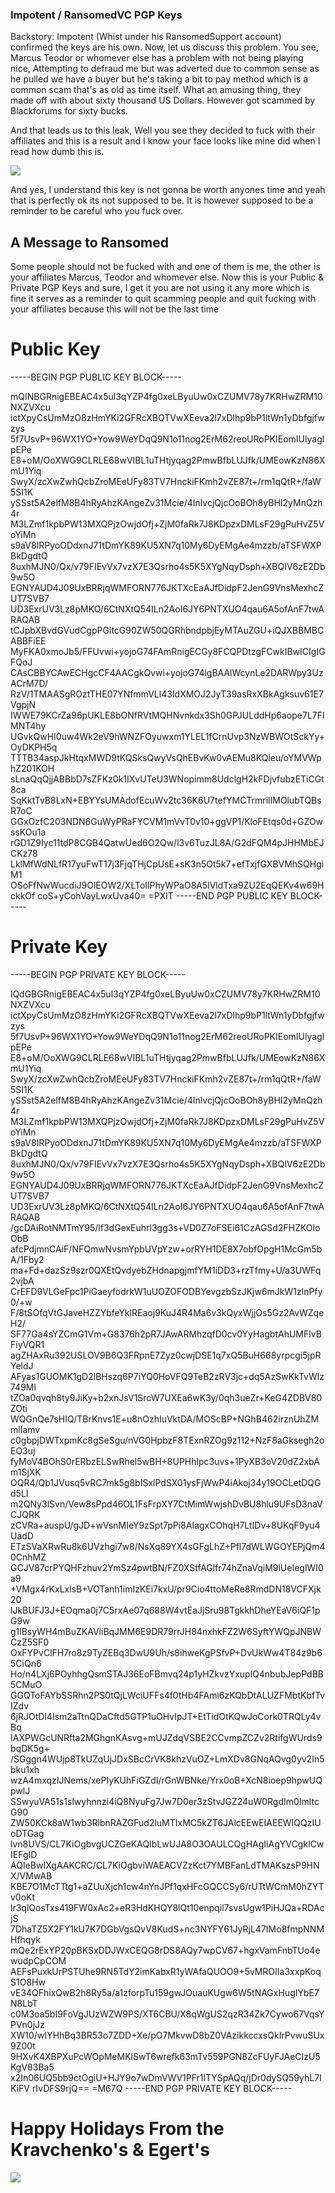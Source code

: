 ### Impotent / RansomedVC PGP Keys

Backstory: Impotent (Whist under his RansomedSupport account) confirmed the keys are his own. Now, let us discuss  this problem. You see, Marcus Teodor or whomever else has a problem with not being playing nice, Attempting to defraud me but was adverted due to common sense as he pulled we have a buyer but he's taking a bit to pay method which is a common scam that's as old as time itself. What an amusing thing, they made off with about sixty thousand US Dollars. However got scammed by Blackforums for sixty bucks. 

And that leads us to this leak, Well you see they decided to fuck with their affiliates and this is a result and I know your face looks like mine did when I read how dumb this is. 

![](https://media1.tenor.com/images/0a1acd3b9dfc037bacf6df26f5603dbf/tenor.gif)

And yes, I understand this key is not gonna be worth anyones time and yeah that is perfectly ok its not supposed to be. It is however supposed to be a reminder to be careful who you fuck over.

## A Message to Ransomed

Some people should not be fucked  with and one of them is me, the other is your affiliates Marcus, Teodor and whomever else. Now this is your Public & Private PGP Keys and sure, I get it you are not using it any more which is fine it serves as a reminder to quit scamming people and quit fucking with your affiliates because this will not be the last time

# Public Key
-----BEGIN PGP PUBLIC KEY BLOCK-----

mQINBGRnigEBEAC4x5ul3qYZP4fg0xeLByuUw0xCZUMV78y7KRHwZRM10NXZVXcu
ictXpyCsUmMzO8zHmYKi2GFRcXBQTVwXEeva2l7xDlhp9bP1ltWn1yDbfgjfwzys
5f7UsvP+96WX1YO+Yow9WeYDqQ9N1o11nog2ErM62reoURoPKIEomIUlyaglpEPe
E8+oM/OoXWG9CLRLE68wVIBL1uTHtjyqag2PmwBfbLUJfk/UMEowKzN86XmU1Yiq
SwyX/zcXwZwhQcbZroMEeUFy83TV7HnckiFKmh2vZE87t+/rm1qQtR+/faW5SI1K
ySSst5A2elfM8B4hRyAhzKAngeZv31Mcie/4InlvcjQjcOoBOh8yBHI2yMnQzh4r
M3LZmf1kpbPW13MXQPjzOwjdOfj+ZjM0faRk7J8KDpzxDMLsF29gPuHvZ5VoYiMn
s9aV8IRPyoODdxnJ71tDmYK89KU5XN7q10My6DyEMgAe4mzzb/aTSFWXPBkDgdtQ
8uxhMJN0/Qx/v79FIEvVx7vzX7E3Qsrho4s5K5XYgNqyDsph+XBQIV6zE2Db9w5O
EGNYAUD4J09UxBRRjqWMFORN776JKTXcEaAJfDidpF2JenG9VnsMexhcZUT7SVB7
UD3ExrUV3Lz8pMKQ/6CtNXtQ54ILn2AoI6JY6PNTXUO4qau6A5ofAnF7twARAQAB
tCJpbXBvdGVudCgpPGltcG90ZW50QGRhbndpbjEyMTAuZGU+iQJXBBMBCABBFiEE
MyFKA0xmoJb5/FFUvwi+yojoG74FAmRnigECGy8FCQPDtzgFCwkIBwICIgIGFQoJ
CAsCBBYCAwECHgcCF4AACgkQvwi+yojoG74lgBAAlWcynLe2DARWpy3UzACrM7D/
RzV/1TMAASgROztTHE07YNfmmVLl43IdXMOJ2JyT39asRxXBkAgksuv61E7VgpjN
IWWE79KCrZa96pUKLE8bONfRVtMQHNvnkdx3Sh0GPJULddHp6aope7L7FIMNT4hy
UGvkQwHI0uw4Wk2eV9hWNZFOyuwxm1YLEL1fCrnUvp3NzWBWOtSckYy+OyDKPH5q
TTTB34aspJkHtqxMWD9tKQSksQwyVsQhEBvKw0vAEMu8KQleu/oYMVWphZ201KOH
sLnaQqQjjABBbD7sZFKz0k1IXvUTeU3WNopimm8UdclgH2kFDjvfubzETiCGt8ca
SqKktTvB8LxN+EBYYsUMAdofEcuWv2tc36K6U7tefYMCTrmrilIMOlubTQBsR7oC
GGxOzfC203NDN6GuWyPRaFYCVM1mVvT0v10+ggVP1/KloFEtqs0d+GZOwssKOu1a
rGD1Z9Iyc11tdP8CGB4QatwUed6O2Qw/l3v6TuzJL8A/G2dFQM4pJHHMbEJCKz78
LklMfWdNLfR17yuFwT17j3FjqTHjCpUsE+sK3n5Ot5k7+efTxjfGXBVMhSQHgiM1
OSoFfNwWucdiJ9OlEOW2/XLToIlPhyWPaO8A5lVldTxa9ZU2EqQEKv4w69HckkOf
coS+yCohVayLwxUva40=
=PXlT
-----END PGP PUBLIC KEY BLOCK-----


# Private Key
-----BEGIN PGP PRIVATE KEY BLOCK-----

lQdGBGRnigEBEAC4x5ul3qYZP4fg0xeLByuUw0xCZUMV78y7KRHwZRM10NXZVXcu
ictXpyCsUmMzO8zHmYKi2GFRcXBQTVwXEeva2l7xDlhp9bP1ltWn1yDbfgjfwzys
5f7UsvP+96WX1YO+Yow9WeYDqQ9N1o11nog2ErM62reoURoPKIEomIUlyaglpEPe
E8+oM/OoXWG9CLRLE68wVIBL1uTHtjyqag2PmwBfbLUJfk/UMEowKzN86XmU1Yiq
SwyX/zcXwZwhQcbZroMEeUFy83TV7HnckiFKmh2vZE87t+/rm1qQtR+/faW5SI1K
ySSst5A2elfM8B4hRyAhzKAngeZv31Mcie/4InlvcjQjcOoBOh8yBHI2yMnQzh4r
M3LZmf1kpbPW13MXQPjzOwjdOfj+ZjM0faRk7J8KDpzxDMLsF29gPuHvZ5VoYiMn
s9aV8IRPyoODdxnJ71tDmYK89KU5XN7q10My6DyEMgAe4mzzb/aTSFWXPBkDgdtQ
8uxhMJN0/Qx/v79FIEvVx7vzX7E3Qsrho4s5K5XYgNqyDsph+XBQIV6zE2Db9w5O
EGNYAUD4J09UxBRRjqWMFORN776JKTXcEaAJfDidpF2JenG9VnsMexhcZUT7SVB7
UD3ExrUV3Lz8pMKQ/6CtNXtQ54ILn2AoI6JY6PNTXUO4qau6A5ofAnF7twARAQAB
/gcDAiRotNMTmY95/lf3dGexEuhrl3gg3s+VD0Z7oFSEi61CzAGSd2FHZKOIoObB
afcPdjmnCAiF/NFQmwNvsmYpbUVpYzw+orRYH1DE8X7obfOpgH1McGm5bA/1Fby2
ma+Fd+dazSz9szr0QXEtQvdyebZHdnapgjmfYM1iDD3+rzTfmy+U/a3UWFq2vjbA
CrEFD9VLGeFpc1PiGaeyfodrkW1uUOZOFODBYevgzbSzJKjw6mJkW1zlnPfy0/+w
F/8tSOfqVtGJaveHZZYbfeYklREaoj9KuJ4R4Ma6v3kQyxWjjOs5Gz2AvWZqeH2/
SF77Ga4sYZCmG1Vm+G8376h2pR7JAwARMhzqfD0cv0YyHagbtAhUMFlvBFiyVQR1
agZHAxRu392USLOV9B6Q3FRpnE7Zyz0cwjDSE1q7xQ5BuH668yrpcgi5jpRYeldJ
AFyas1GUOMK1gD2lBHszq6P7iYQ0HoVFQ9TeB2zRV3jc+dq5AzSwKkTvWlz749Ml
tZOa0qvqh8ty9JiKy+b2xnJsV1SrcW7UXEa6wK3y/0qh3ueZr+KeG4ZDBV80ZOti
WQGnQe7sHIQ/TBrKnvs1E+u8nOzhIuVktDA/MOScBP+NGhB462irznUhZMmlIamv
c0gbpjDWTxpmKc8gSeSgu/nVG0HpbzF8TExnRZOg9z112+NzF8aGksegh2oEO3uj
fyMoV4BOhS0rERbzELSwRhel5wBH+8UPHhlpc3uvs+1PyXB3oV20dZ2xbAm1SjXK
OQR4/Qb1JVusq5vRC7mk5g8bISxlPdSX01ysFjWwP4iAkoj34y19OCLetDQGd5LI
m2QNy3lSvn/Vew8sPpd46OL1FsFrpXY7CtMimWwjshDvBU8hlu9UFsD3naVCJQRK
zCVRa+auspU/gJD+wVsnMIeY9zSpt7pPi8AIagxCOhqH7LtIDv+8UKqF9yu4UadD
ETzSVaXRwRu8k6UVzhgi7w8/NsXq89YX4sGFgLhZ+Pfl7dWLWGOYEPjQm40CnhMZ
GCJV87crPYQHFzhuv2YmSz4pwtBN/FZ0XStfAGlfr74hZnaVqiM9lUeIeglWI0a9
+VMgx4rKxLxlsB+VOTanh1imIzKEi7kxU/pr9Cio4ttoMeRe8RmdDN18VCFXjk20
lJkBUFJ3J+EOqma0j7C5rxAe07q688W4vtEaJjSru98TgkkhDheYEaV6iQF1pG9w
g1lBsyWH4mBuZKAVliBqJMM6E9DR79rrJH84nxhkFZ2W6SyftYWQpJNBWCzZ5SF0
OxFYPvClFH7ro8z9TyZEBq3DwU9Uh/s8ihweKgPSfvP+DvUkWw4T84z9b65CiQn6
Ho/n4LXj6POyhhgQsmSTAJ36EoFBmvq24p1yHZkvzYxuplQ4nbubJepPdBB5CMuO
GGQToFAYbSSRhn2PS0tQjLWciUFFs4f0tHb4FAmi6zKQbDtALUZFMbtKbfTvIZdv
6jRJOtDl4Ism2aTtnQDaCftd5GTP1uOHvIpJT+EtTidOtKQwJoCork0TRQLy4vBq
IAXPWGcUNRfta2MGhgnKAsvg+mUJZdqVSBE2CCvmpZCZv2RtifgWUrds9bqDK5g+
/SGggn4WUjp8TkUZqUjJDxSBcCrVK8khzVuOZ+LmXDv8GNqAQvg0yv2In5bku1xh
wzA4mxqzIJNems/xePIyKUhFiGZdI/rGnWBNke/Yrx0oB+XcN8ioep9hpwUQpwlJ
SSwyuVA51s1slwyhnnzi4iQ8NyuFg7Jw7D0er3zStvJGZ24uW0RgdIm0ImltcG90
ZW50KCk8aW1wb3RlbnRAZGFud2luMTIxMC5kZT6JAlcEEwEIAEEWIQQzIUoDTGag
lvn8UVS/CL7KiOgbvgUCZGeKAQIbLwUJA8O3OAULCQgHAgIiAgYVCgkICwIEFgID
AQIeBwIXgAAKCRC/CL7KiOgbviWAEACVZzKct7YMBFanLdTMAKszsP9HNX/VMwAB
KBE7O1McTTtg1+aZUuXjch1cw4nYnJPf1qxHFcGQCCSy6/rUTtWCmM0hZYTv0oKt
lr3qlQosTxs419FW0xAc2+eR3HdKHQY8lQt10enpqil7svsUgw1PiHJQa+RDAcjS
7DhaTZ5X2FY1kU7K7DGbVgsQvV8KudS+nc3NYFY61JyRjL47IMo8fmpNNMHfhqyk
mQe2rExYP20pBKSxDDJWxCEQG8rDS8AQy7wpCV67+hgxVamFnbTUo4ewudpCpCOM
AEFsPuxkUrPSTUhe9RN5TdY2imKabxR1yWAfaQUOO9+5vMROIIa3xxpKoqS1O8Hw
vE34QFhixQwB2h8Ry5a/a1zforpTu159gwJOuauKUgw6W5tNAGxHugIYbE7N8LbT
c0M3oa5bI9FoVgJUzWZW9PS/XT6CBU/X8qWgUS2qzR34Zk7Cywo67VqsYPVn0jJz
XW10/wIYHhBq3BR53o7ZDD+Xe/pO7MkvwD8bZ0VAzikkccxsQkIrPvwuSUx9Z00t
9HXvK4XBPXuPcWOpMeMKlSwT6wrefk63mTv559PGN8ZcFUyFJAeCIzU5KgV83Ba5
x2In06UQ5bb9ctOgiU+HJY9o7wDmVWV1PFr1lTYSpAQq/jDr0dySQ59yhL7IKiFV
rIvDFS9rjQ==
=M67Q
-----END PGP PRIVATE KEY BLOCK-----

# Happy Holidays From the Kravchenko's & Egert's

![](https://c.tenor.com/FZC3c3q9apEAAAAd/tenor.gif)
